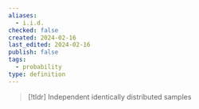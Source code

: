 ```yaml
---
aliases:
  - i.i.d.
checked: false
created: 2024-02-16
last_edited: 2024-02-16
publish: false
tags:
  - probability
type: definition
---
```

>[!tldr] Independent identically distributed samples
>

